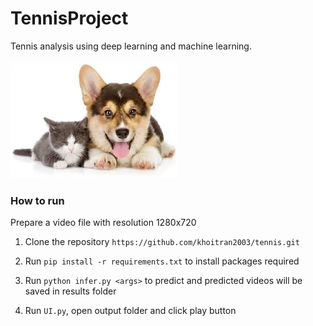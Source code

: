 # TennisProject
Tennis analysis using deep learning and machine learning. <br>

![](cat1.jpeg)

### How to run
Prepare a video file with resolution 1280x720
1. Clone the repository `https://github.com/khoitran2003/tennis.git`
2. Run `pip install -r requirements.txt` to install packages required
3. Run `python infer.py <args>` to predict and predicted videos will be saved in results folder

4. Run `UI.py`, open output folder and click play button

   

